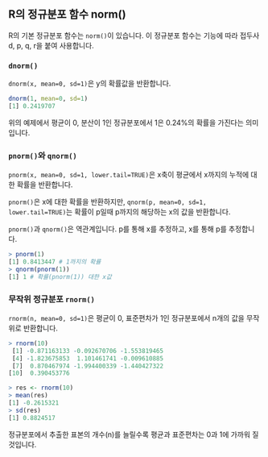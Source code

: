 ## R의 정규분포 함수 norm()

R의 기본 정규분포 함수는 `norm()`이 있습니다. 이 정규분포 함수는 기능에 따라 접두사 d, p, q, r을 붙여 사용합니다.

### `dnorm()`

`dnorm(x, mean=0, sd=1)`은 y의 확률값을 반환합니다.

```R
dnorm(1, mean=0, sd=1)
[1] 0.2419707
```
위의 예제에서 평균이 0, 분산이 1인 정규분포에서 1은 0.24%의 확률을 가진다는 의미입니다.

### `pnorm()`와 `qnorm()`

`pnorm(x, mean=0, sd=1, lower.tail=TRUE)`은 x축이 평균에서 x까지의 누적에 대한 확률을 반환합니다.

`pnorm()`은 x에 대한 확률을 반환하지만, `qnorm(p, mean=0, sd=1, lower.tail=TRUE)`는 확률이 p일때 p까지의 해당하는 x의 값을 반환합니다.

`pnorm()`과 `qnorm()`은 역관계입니다. p를 통해 x를 추정하고, x를 통해 p를 추정합니다.

```R
> pnorm(1) 
[1] 0.8413447 # 1까지의 확률
> qnorm(pnorm(1))
[1] 1 # 확률(pnorm(1)) 대한 x값
```


### 무작위 정규분포 `rnorm()`

`rnorm(n, mean=0, sd=1)`은 평균이 0, 표준편차가 1인 정규분포에서 n개의 값을 무작위로 반환합니다.
```R
> rnorm(10)
 [1] -0.871163133 -0.092670706 -1.553819465
 [4] -1.823675853  1.101461741 -0.009610885
 [7]  0.870467974 -1.994400339 -1.440427322
[10]  0.390453776

> res <- rnorm(10)
> mean(res)
[1] -0.2615321
> sd(res)
[1] 0.8824517
```
정규분포에서 추출한 표본의 개수(n)를 늘릴수록 평균과 표준편차는 0과 1에 가까워 질 것입니다.

